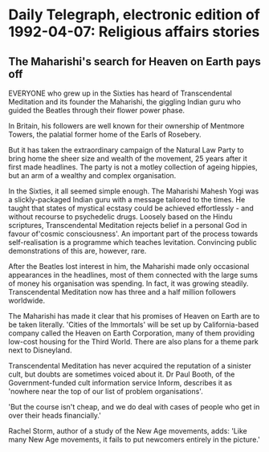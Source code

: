 # Daily Telegraph, electronic edition of 1992-04-07: Religious affairs stories

## The Maharishi's search for Heaven on Earth pays off

EVERYONE who grew up in the Sixties has heard of Transcendental Meditation and its founder the Maharishi, the giggling Indian guru who guided the Beatles through their flower power phase.

In Britain, his followers are well known for their ownership of Mentmore Towers, the palatial former home of the Earls of Rosebery.

But it has taken the extraordinary campaign of the Natural Law Party to bring home the sheer size and wealth of the movement, 25 years after it first made headlines.
The party is not a motley collection of ageing hippies, but an arm of a wealthy and complex organisation.

In the Sixties, it all seemed simple enough.
The Maharishi Mahesh Yogi was a slickly-packaged Indian guru with a message tailored to the times.
He taught that states of mystical ecstasy could be achieved effortlessly - and without recourse to psychedelic drugs.
Loosely based on the Hindu scriptures, Transcendental Meditation rejects belief in a personal God in favour of'cosmic consciousness'.
An important part of the process towards self-realisation is a programme which teaches levitation.
Convincing public demonstrations of this are, however, rare.

After the Beatles lost interest in him, the Maharishi made only occasional appearances in the headlines, most of them connected with the large sums of money his organisation was spending.
In fact, it was growing steadily.
Transcendental Meditation now has three and a half million followers worldwide.

The Maharishi has made it clear that his promises of Heaven on Earth are to be taken literally.
'Cities of the Immortals' will be set up by California-based company called the Heaven on Earth Corporation, many of them providing low-cost housing for the Third World.
There are also plans for a theme park next to Disneyland.

Transcendental Meditation has never acquired the reputation of a sinister cult, but doubts are sometimes voiced about it.
Dr Paul Booth, of the Government-funded cult information service Inform, describes it as 'nowhere near the top of our list of problem organisations'.

'But the course isn't cheap, and we do deal with cases of people who get in over their heads financially.'

Rachel Storm, author of a study of the New Age movements, adds: 'Like many New Age movements, it fails to put newcomers entirely in the picture.'

